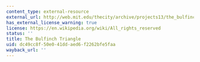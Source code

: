 ```yaml
---
content_type: external-resource
external_url: http://web.mit.edu/thecity/archive/projects13/the_bulfinch_triangle_dondina/index.html
has_external_license_warning: true
license: https://en.wikipedia.org/wiki/All_rights_reserved
status: ''
title: The Bulfinch Triangle
uid: dc49cc8f-50e0-41dd-aed6-f2262bfe5faa
wayback_url: ''
---
```

